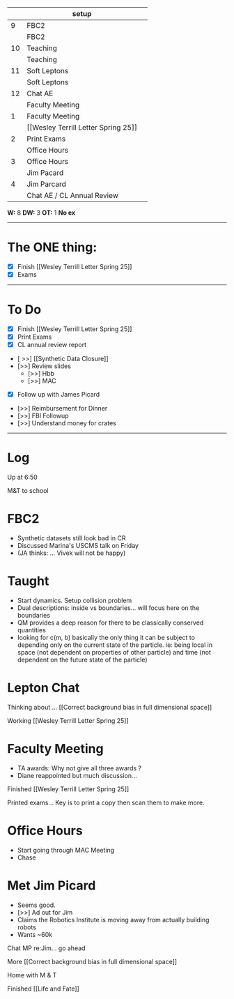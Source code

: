 
|     | setup                               |     |
| --- | ----------------------------------- | --- |
| 9   | FBC2                                |     |
|     | FBC2                                |     |
| 10  | Teaching                            |     |
|     | Teaching                            |     |
| 11  | Soft Leptons                        |     |
|     | Soft Leptons                        |     |
| 12  | Chat AE                             |     |
|     | Faculty Meeting                     |     |
| 1   | Faculty Meeting                     |     |
|     | [[Wesley Terrill Letter Spring 25]] |     |
| 2   | Print Exams                         |     |
|     | Office Hours                        |     |
| 3   | Office Hours                        |     |
|     | Jim Pacard                          |     |
| 4   | Jim Parcard                         |     |
|     | Chat AE / CL Annual Review          |     |

**W:** 8 
**DW:** 3 
**OT:** 1
**No ex**

---
# The ONE thing: 
- [x] Finish [[Wesley Terrill Letter Spring 25]]
- [x] Exams

---
# To Do

- [x] Finish [[Wesley Terrill Letter Spring 25]]
- [x] Print Exams
- [x] CL annual review report
- [ >>]  [[Synthetic Data Closure]]
- [>>] Review slides
	- [>>] Hbb
	- [>>] MAC
- [x] Follow up with James Picard
- [>>] Reimbursement for Dinner
- [>>] FBI Followup
- [>>] Understand money for crates

---

# Log


Up at 6:50 

M&T to school 

# FBC2
- Synthetic datasets still look bad in CR
- Discussed Marina's USCMS talk on Friday
- (JA thinks: ... Vivek will not be happy)

# Taught
- Start dynamics. Setup collision problem
- Dual descriptions: inside vs boundaries... will focus here on the boundaries
- QM provides a deep reason for there to be classically conserved quantities
- looking for c(m, b) basically the only thing it can be subject to depending only on the current state of the particle. ie: being local in space (not dependent on properties of other particle) and time (not dependent on the future state of the particle)


# Lepton Chat

Thinking about ... [[Correct background bias in full dimensional space]]

Working [[Wesley Terrill Letter Spring 25]]

# Faculty Meeting
- TA awards: Why not give all three awards ?
- Diane reappointed but much discussion...


Finished [[Wesley Terrill Letter Spring 25]]


Printed exams... Key is to print a copy then scan them to make more.


# Office Hours
- Start going through MAC Meeting
- Chase

# Met Jim Picard 
- Seems good. 
- [>>] Ad out for Jim
- Claims the Robotics Institute is moving away from actually building robots 
- Wants ~60k

Chat MP re:Jim... go ahead

More [[Correct background bias in full dimensional space]]

Home with M & T

Finished [[Life and Fate]]
